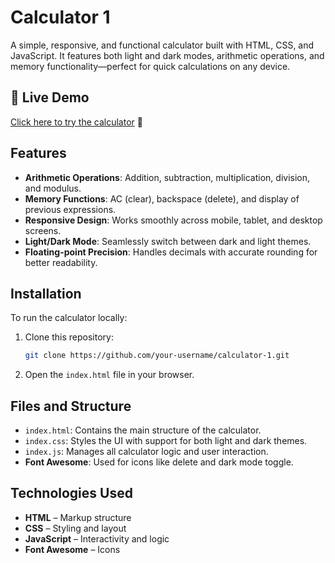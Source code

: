 # Calculator 1

A simple, responsive, and functional calculator built with HTML, CSS, and JavaScript. It features both light and dark modes, arithmetic operations, and memory functionality—perfect for quick calculations on any device.

## 🔗 Live Demo

[Click here to try the calculator](https://your-deployment-url.com) 🚀

## Features

- **Arithmetic Operations**: Addition, subtraction, multiplication, division, and modulus.
- **Memory Functions**: AC (clear), backspace (delete), and display of previous expressions.
- **Responsive Design**: Works smoothly across mobile, tablet, and desktop screens.
- **Light/Dark Mode**: Seamlessly switch between dark and light themes.
- **Floating-point Precision**: Handles decimals with accurate rounding for better readability.

## Installation

To run the calculator locally:

1. Clone this repository:
    ```bash
    git clone https://github.com/your-username/calculator-1.git
    ```

2. Open the `index.html` file in your browser.

## Files and Structure

- `index.html`: Contains the main structure of the calculator.
- `index.css`: Styles the UI with support for both light and dark themes.
- `index.js`: Manages all calculator logic and user interaction.
- **Font Awesome**: Used for icons like delete and dark mode toggle.

## Technologies Used

- **HTML** – Markup structure  
- **CSS** – Styling and layout  
- **JavaScript** – Interactivity and logic  
- **Font Awesome** – Icons  
